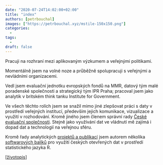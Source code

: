 ```yaml
---
date: "2020-07-24T14:02:00+02:00"
title: "index"
authors: [petrbouchal]
images: ["https://petrbouchal.xyz/mstile-150x150.png"]
categories:
  -
tags:
  -
draft: false
---
```


Pracuji na rozhraní mezi aplikovaným výzkumem a veřejnými politikami. 

Momentálně jsem na volné noze a průběžně spolupracuji s veřejnými a nevládními organizacemi.

Vedl jsem evaluační jednotku evropských fondů na MMR, datový tým malé poradenské společnosti a strategický tým IPR Praha; pracoval jsem jako analytik v britském think tanku Institute for Government. 

Ve všech těchto rolích jsem se snažil mimo jiné zlepšovat práci s daty v prostředí veřejných institucí, především jejich komunikace, vizualizace a využití v rozhodování. Kromě jiného jsem členem správní rady [České evaluační společnosti](https://czecheval.cz). Stejně jako využívání dat ve vládnutí mě zajímá i dopad dat a technologií na veřejnou sféru.

Kromě řady analytických [projektů a publikací](/cz/work#applied-analysis) jsem autorem několika [softwarových balíků](/cz/work#r-packages) pro využití českých otevřených dat v prostředí statistického jazyka R.

[[životopis](cv/)]
